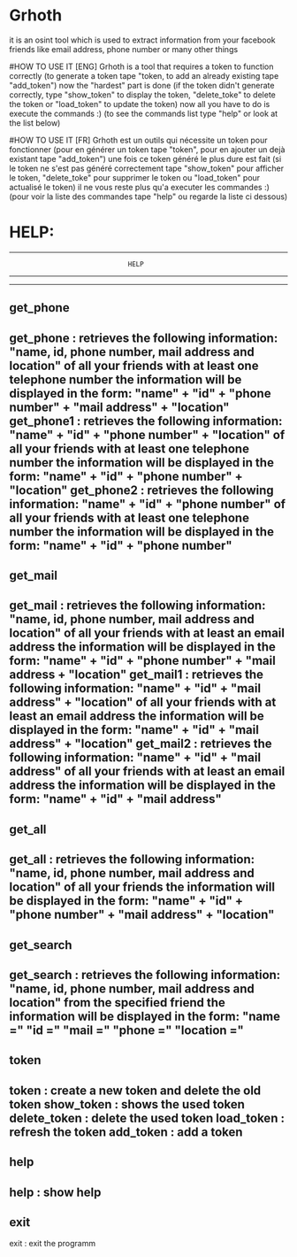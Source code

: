 # Grhoth
it is an osint tool which is used to extract information from your facebook friends like email address, phone number or many other things

#HOW TO USE IT [ENG]
Grhoth is a tool that requires a token to function correctly
(to generate a token tape "token, to add an already existing tape "add_token")
now the "hardest" part is done
(if the token didn't generate correctly, type "show_token" to display the token, "delete_toke" to delete the token 
or "load_token" to update the token)
now all you have to do is execute the commands :)
(to see the commands list type "help" or look at the list below)

#HOW TO USE IT [FR]
Grhoth est un outils qui nécessite un token pour fonctionner 
(pour en générer un token tape "token", pour en ajouter un dejà existant tape "add_token") 
une fois ce token généré le plus dure est fait 
(si le token ne s'est pas généré correctement tape "show_token" pour afficher le token, "delete_toke" pour supprimer le token 
ou "load_token" pour actualisé le token)
il ne vous reste plus qu'a executer les commandes :)
(pour voir la liste des commandes tape "help" ou regarde la liste ci dessous)

# HELP:
-------------------------------------------------------------------------------------
                                  HELP
-------------------------------------------------------------------------------------
-------------------------------------------------------------------------------------
get_phone 
-------------------------------------------------------------------------------------
get_phone : retrieves the following information: "name, id, phone number, mail address and location" of all your friends with at least one telephone number
the information will be displayed in the form: "name" + "id" + "phone number" + "mail address" + "location"
get_phone1 : retrieves the following information: "name" + "id" + "phone number" + "location" of all your friends with at least one telephone number
the information will be displayed in the form: "name" + "id" + "phone number" + "location"
get_phone2 : retrieves the following information: "name" + "id" + "phone number" of all your friends with at least one telephone number
the information will be displayed in the form: "name" + "id" + "phone number"
-------------------------------------------------------------------------------------
get_mail 
-------------------------------------------------------------------------------------
get_mail : retrieves the following information: "name, id, phone number, mail address and location" of all your friends with at least an email address
the information will be displayed in the form: "name" + "id" + "phone number" + "mail address + "location"
get_mail1 : retrieves the following information: "name" + "id" + "mail address" + "location" of all your friends with at least an email address
the information will be displayed in the form: "name" + "id" + "mail address" + "location"
get_mail2 : retrieves the following information: "name" + "id" + "mail address" of all your friends with at least an email address
the information will be displayed in the form: "name" + "id" + "mail address"
-------------------------------------------------------------------------------------
get_all 
-------------------------------------------------------------------------------------
get_all : retrieves the following information: "name, id, phone number, mail address and location" of all your friends
the information will be displayed in the form: "name" + "id" + "phone number" + "mail address" + "location"
-------------------------------------------------------------------------------------
get_search
-------------------------------------------------------------------------------------
get_search : retrieves the following information: "name, id, phone number, mail address and location" from the specified friend
the information will be displayed in the form:
"name ="
"id ="
"mail =" 
"phone =" 
"location ="
-------------------------------------------------------------------------------------
token
-------------------------------------------------------------------------------------
token : create a new token and delete the old token
show_token : shows the used token
delete_token : delete the used token
load_token : refresh the token
add_token : add a token
-------------------------------------------------------------------------------------
help
-------------------------------------------------------------------------------------
help : show help
-------------------------------------------------------------------------------------
exit
-------------------------------------------------------------------------------------
exit : exit the programm
